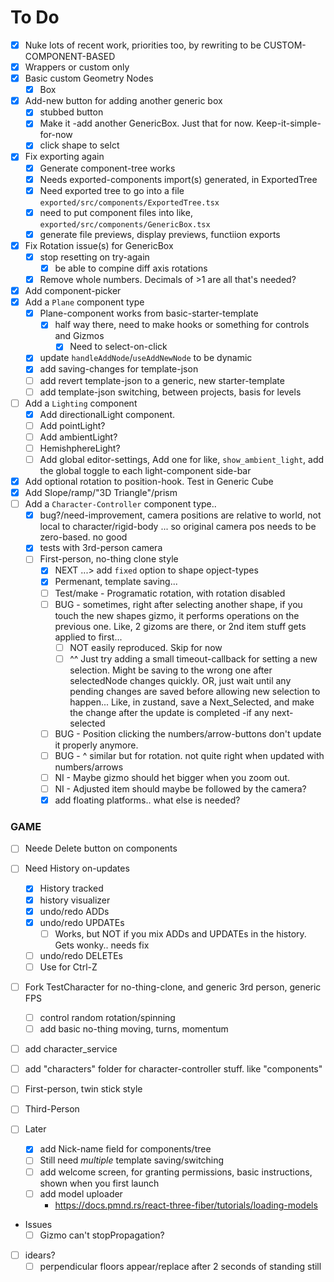# To Do

- [x] Nuke lots of recent work, priorities too, by rewriting to be CUSTOM-COMPONENT-BASED
- [x] Wrappers or custom only
- [x] Basic custom Geometry Nodes
  - [x] Box
- [x] Add-new button for adding another generic box
  - [x] stubbed button
  - [x] Make it -add another GenericBox. Just that for now. Keep-it-simple-for-now
  - [x] click shape to selct
- [x] Fix exporting again
  - [x] Generate component-tree works
  - [x] Needs exported-components import(s) generated, in ExportedTree
  - [x] Need exported tree to go into a file `exported/src/components/ExportedTree.tsx`
  - [x] need to put component files into like, `exported/src/components/GenericBox.tsx`
  - [x] generate file previews, display previews, functiion exports
- [x] Fix Rotation issue(s) for GenericBox
  - [x] stop resetting on try-again
    - [x] be able to compine diff axis rotations
  - [x] Remove whole numbers. Decimals of >1 are all that's needed?
- [x] Add component-picker
- [x] Add a `Plane` component type
  - [x] Plane-component works from basic-starter-template
    - [x] half way there, need to make hooks or something for controls and Gizmos
      - [x] Need to select-on-click
  - [x] update `handleAddNode`/`useAddNewNode` to be dynamic
  - [x] add saving-changes for template-json
  - [ ] add revert template-json to a generic, new starter-template
  - [ ] add template-json switching, between projects, basis for levels
- [ ] Add a `Lighting` component
  - [x] Add directionalLight component.
  - [ ] Add pointLight?
  - [ ] Add ambientLight?
  - [ ] HemishphereLight?
  - [ ] Add global editor-settings, Add one for like, `show_ambient_light`, add the global toggle to each light-component side-bar
- [x] Add optional rotation to position-hook. Test in Generic Cube
- [x] Add Slope/ramp/"3D Triangle"/prism
- [ ] Add a `Character-Controller` component type..
  - [x] bug?/need-improvement, camera positions are relative to world, not local to character/rigid-body ... so original camera pos needs to be zero-based. no good
  - [x] tests with 3rd-person camera
  - [ ] First-person, no-thing clone style
    - [x] NEXT ...> add `fixed` option to shape opject-types
    - [x] Permenant, template saving...
    - [ ] Test/make - Programatic rotation, with rotation disabled
    - [ ] BUG - sometimes, right after selecting another shape, if you touch the new shapes gizmo, it performs operations on the previous one. Like, 2 gizoms are there, or 2nd item stuff gets applied to first...
      - [ ] NOT easily reproduced. Skip for now
      - [ ] ^^ Just try adding a small timeout-callback for setting a new selection. Might be saving to the wrong one after selectedNode changes quickly. OR, just wait until any pending changes are saved before allowing new selection to happen... Like, in zustand, save a Next_Selected, and make the change after the update is completed -if any next-selected
    - [ ] BUG - Position clicking the numbers/arrow-buttons don't update it properly anymore.
    - [ ] BUG - ^ similar but for rotation. not quite right when updated with numbers/arrows
    - [ ] NI - Maybe gizmo should het bigger when you zoom out.
    - [ ] NI - Adjusted item should maybe be followed by the camera?
    - [x] add floating platforms.. what else is needed?

### GAME

- [ ] Neede Delete button on components
- [ ] Need History on-updates
  - [x] History tracked
  - [x] history visualizer
  - [x] undo/redo ADDs
  - [x] undo/redo UPDATEs
    - [ ] Works, but NOT if you mix ADDs and UPDATEs in the history. Gets wonky.. needs fix
  - [ ] undo/redo DELETEs
  - [ ] Use for Ctrl-Z
- [ ] Fork TestCharacter for no-thing-clone, and generic 3rd person, generic FPS

  - [ ] control random rotation/spinning
  - [ ] add basic no-thing moving, turns, momentum

- [ ] add character_service
- [ ] add "characters" folder for character-controller stuff. like "components"
- [ ] First-person, twin stick style
- [ ] Third-Person
- [ ] Later
  - [x] add Nick-name field for components/tree
  - [ ] Still need _multiple_ template saving/switching
  - [ ] add welcome screen, for granting permissions, basic instructions, shown when you first launch
  - [ ] add model uploader
    - https://docs.pmnd.rs/react-three-fiber/tutorials/loading-models
- Issues
  - [ ] Gizmo can't stopPropagation?
- [ ] idears?
  - [ ] perpendicular floors appear/replace after 2 seconds of standing still
